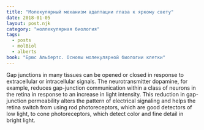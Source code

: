 ```yaml
---
title: "Молекулярный механизм адаптации глаза к яркому свету"
date: 2018-01-05
layout: post.njk
category: "моллекулярная биология"
tags:
  - posts
  - molBiol
  - alberts
book: "Брюс Альбертс. Основы молекулярной биологии клетки"
---
```


Gap junctions in many tissues can be opened or closed in response to extracellular or intracellular signals. The neurotransmitter dopamine, for example, reduces gap-junction communication within a class of neurons in the retina in response to an increase in light intensity. This reduction in gap-junction permeability alters the pattern of electrical signaling and helps the retina switch from using rod photoreceptors, which are good detectors of low light, to cone photoreceptors, which detect color and fine detail in bright light.
